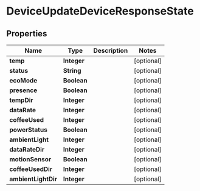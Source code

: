

# DeviceUpdateDeviceResponseState


## Properties

| Name | Type | Description | Notes |
|------------ | ------------- | ------------- | -------------|
|**temp** | **Integer** |  |  [optional] |
|**status** | **String** |  |  [optional] |
|**ecoMode** | **Boolean** |  |  [optional] |
|**presence** | **Boolean** |  |  [optional] |
|**tempDir** | **Integer** |  |  [optional] |
|**dataRate** | **Integer** |  |  [optional] |
|**coffeeUsed** | **Integer** |  |  [optional] |
|**powerStatus** | **Boolean** |  |  [optional] |
|**ambientLight** | **Integer** |  |  [optional] |
|**dataRateDir** | **Integer** |  |  [optional] |
|**motionSensor** | **Boolean** |  |  [optional] |
|**coffeeUsedDir** | **Integer** |  |  [optional] |
|**ambientLightDir** | **Integer** |  |  [optional] |



